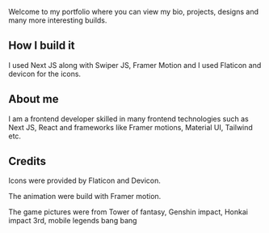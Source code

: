Welcome to my portfolio where you can view my bio, projects, designs and many more interesting builds. 

## How I build it

I used Next JS along with Swiper JS, Framer Motion and I used Flaticon and devicon for the icons. 

## About me

I am a frontend developer skilled in many frontend technologies such as Next JS, React and frameworks like Framer motions, Material UI, Tailwind etc.

## Credits 

Icons were provided by Flaticon and Devicon.

The animation were build with Framer motion.

The game pictures were from Tower of fantasy, Genshin impact, Honkai impact 3rd, mobile legends bang bang  
